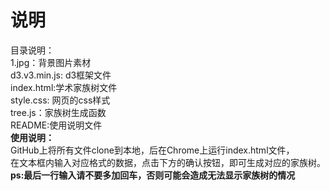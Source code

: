 # 说明<br>
目录说明：<br>
    1.jpg：背景图片素材<br>
    d3.v3.min.js: d3框架文件<br>
    index.html:学术家族树文件<br>
    style.css: 网页的css样式<br>
    tree.js：家族树生成函数<br>
    README:使用说明文件  <br>
<strong>使用说明：<br></strong>
GitHub上将所有文件clone到本地，后在Chrome上运行index.html文件，<br>
在文本框内输入对应格式的数据，点击下方的确认按钮，即可生成对应的家族树。<br>
<strong>ps:最后一行输入请不要多加回车，否则可能会造成无法显示家族树的情况</strong>
